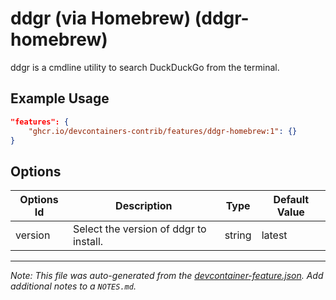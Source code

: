 
# ddgr (via Homebrew) (ddgr-homebrew)

ddgr is a cmdline utility to search DuckDuckGo from the terminal.

## Example Usage

```json
"features": {
    "ghcr.io/devcontainers-contrib/features/ddgr-homebrew:1": {}
}
```

## Options

| Options Id | Description | Type | Default Value |
|-----|-----|-----|-----|
| version | Select the version of ddgr to install. | string | latest |



---

_Note: This file was auto-generated from the [devcontainer-feature.json](https://github.com/devcontainers-contrib/features/blob/main/src/ddgr-homebrew/devcontainer-feature.json).  Add additional notes to a `NOTES.md`._
